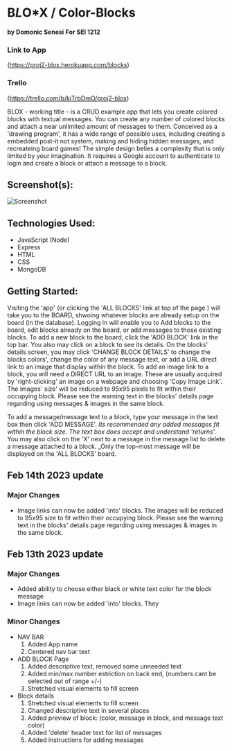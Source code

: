 # B*L*O*X / Color-Blocks
**by Domonic Senesi**
**For SEI 1212**

### Link to App
(https://proj2-blox.herokuapp.com/blocks)

### Trello
(https://trello.com/b/kjTrbDmO/proj2-blox)

BLOX - working title - is a CRUD example app that lets you create colored blocks with textual messages. You can create any number of colored blocks and attach a near unlimited amount of messages to them. Conceived as a 'drawing program', it has a wide range of possible uses, including creating a embedded post-it not system, making and hiding hidden messages, and recreateing board games! The simple design belies a complexity that is only limited by your imagination. It requires a Google account to authenticate to login and create a block or attach a message to a block.

## Screenshot(s): 

![Screenshot](https://github.com/D-Sen/proj2-blox/blob/main/Screenshot-1.png) 

## Technologies Used: 
* JavaScript (Node)
* Express 
* HTML 
* CSS
* MongoDB

## Getting Started: 

Visiting the 'app' (or clicking the 'ALL BLOCKS' link at top of the page ) will take you to the BOARD, shwoing whatever blocks are already setup on the board (in the database). Logging in will enable you to Add blocks to the board, edit blocks already on the board, or add messages to those existing blocks. To add a new block to the board, click the 'ADD BLOCK' link in the top bar. You also may click on a block to see its details. On the blocks' details screen, you may click 'CHANGE BLOCK DETAILS' to change the blocks colors', change the color of any message text, or add a URL direct link to an image that display within the block. To add an image link to a block, you will need a DIRECT URL to an image. These are usually acquired by 'right-clicking' an image on a webpage and choosing 'Copy Image Link'. The images' size' will be reduced to 95x95 pixels to fit within their occupying block. Please see the warning text in the blocks' details page regarding using messages & images in the same block.

To add a message/message text to a block, type your message in the text box then click 'ADD MESSAGE'. _Its recommended any added messages fit within the block size. The text box does accept and understand 'returns'._ You may also click on the 'X' next to a message in the message list to delete a message attached to a block. _Only the top-most message will be displayed on the 'ALL BLOCKS' board.


## Feb 14th 2023 update

### Major Changes

* Image links can now be added 'into' blocks. The images will be reduced to 95x95 size to fit within their occupying block. Please see the warning text in the blocks'  details page regarding using messages & images in the same block.



## Feb 13th 2023 update


### Major Changes

* Added ability to choose either black or white text color for the block message
* Image links can now be added 'into' blocks. They 

### Minor Changes

* NAV BAR
    1. Added App name
    2. Centered nav bar text
* ADD BLOCK Page
    1. Added descriptive text, removed some unneeded text
    2. Added min/max number estriction on back end, (numbers cant be selected out of range +/-)
    3. Stretched visual elements to fill screen
* Block details 
    1. Stretched visual elements to fill screen
    2. Changed descriptive text in several places
    3. Added preview of block: (color, message in block, and message text color)
    4. Added 'delete' header text for list of messages
    5. Added instructions for adding messages


